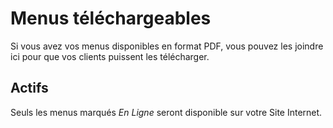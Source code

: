 # Menus téléchargeables

Si vous avez vos menus disponibles en format PDF, vous pouvez les joindre 
ici pour que vos clients puissent les télécharger.

## Actifs

Seuls les menus marqués *En Ligne* seront disponible sur votre Site Internet.



 

  
  


